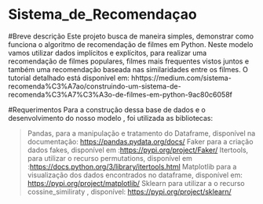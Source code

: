 # Sistema_de_Recomendaçao

#Breve descrição
Este projeto busca de maneira simples, demonstrar como funciona o algoritmo de recomendação de filmes em Python.
Neste modelo vamos utilizar dados implícitos e explícitos, para realizar uma recomendação de filmes populares, filmes mais frequentes vistos juntos e também uma recomendação baseada nas similaridades entre os filmes.
O tutorial detalhado está disponível em: hhttps://medium.com/sistema-recomenda%C3%A7ao/construindo-um-sistema-de-recomenda%C3%A7%C3%A3o-de-filmes-em-python-9ac80c6058f

#Requerimentos
Para a construção dessa base de dados e o desenvolvimento do nosso modelo , foi utilizada as bibliotecas:
> Pandas, para a manipulação e tratamento do Dataframe, disponível na documentação: https://pandas.pydata.org/docs/
> Faker para a criação dados fakes, disponível em :https://pypi.org/project/Faker/
> Itertools, para utilizar o recurso permutations, disponível em :https://docs.python.org/3/library/itertools.html
> Matplotlib para a visualização dos dados encontrados no dataframe, disponível em: https://pypi.org/project/matplotlib/
> Sklearn para utilizar a o recurso cossine_similiraty , disponível:  https://pypi.org/project/sklearn/

